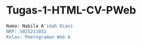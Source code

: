 # Tugas-1-HTML-CV-PWeb

```sh
Nama: Nabila A'idah Diani
NRP: 5025211032
Kelas: Pmerograman Web A
```
